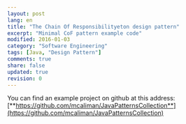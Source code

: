 ```yaml
---
layout: post
lang: en
title: "The Chain Of Responsibilityeton design pattern"
excerpt: "Minimal CoF pattern example code"
modified: 2016-01-03
category: "Software Engineering"
tags: [Java, "Design Pattern"]
comments: true
share: false
updated: true
revision: 0
---
```



You can find an example project on github at this address:
[**https://github.com/mcaliman/JavaPatternsCollection**](https://github.com/mcaliman/JavaPatternsCollection)

